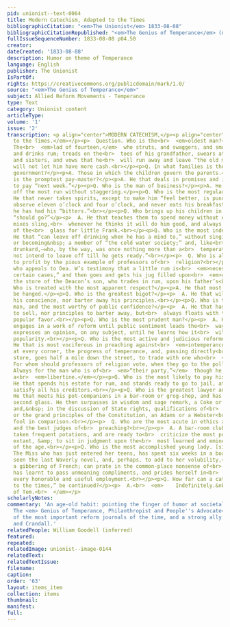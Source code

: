 ```yaml
---
pid: unionist--text-0064
title: Modern Catechism, Adapted to the Times
bibliographicCitation: "<em>The Unionist</em> 1833-08-08"
bibliographicCitationRepublished: "<em>The Genius of Temperance</em> (not yet researched)"
fullIssueSequenceNumber: 1833-08-08 p04.50
creator: 
dateCreated: '1833-08-08'
description: Humor on theme of Temperance
language: English
publisher: The Unionist
IsPartOf: 
rights: https://creativecommons.org/publicdomain/mark/1.0/
source: "<em>The Genius of Temperance</em>"
subject: Allied Reform Movements - Temperance
type: Text
category: Unionist content
articleType: 
volume: '1'
issue: '2'
transcription: <p align="center">MODERN CATECHISM,</p><p align="center"><em>Adapted
  to the Times.</em></p><p>  Question. Who is the<br>  <em>oldest man?</em></p><p>  Answer.
  The<br>  <em>lad of fourteen,</em>  who struts, and swaggers, and smokes his cigar,
  and drinks rum; treads on the<br>  toes of his grandfather, swears at his mother
  and sisters, and vows that he<br>  will run away and leave “the old man,” if he
  will not let him have more cash.<br></p><p>Q. In what families is there the best
  government?</p><p>A. Those in which the children govern the parents.</p><p>Q. Who
  is the promptest pay-master?</p><p>A. He that deals in promises and is always ready
  to pay “next week.”</p><p>Q. Who is the man of business?</p><p>A. He that can carry
  off the most run without staggering.</p><p>Q. Who is the most regular in his habits?</p><p>  A.
  He that never takes spirits, except to make him “feel better, is punctual<br>  to
  observe eleven o’clock and four o’clock, and never eats his breakfast<br>  before
  he has had his “bitters.”<br></p><p>Q. Who brings up his children in the way they
  “should go?”</p><p>  A. He that teaches them to spend money without earning it;
  mixes sling,<br>  whenever he thinks it will do him good, and always saves the bottom
  of the<br>  glass for little Frank.<br></p><p>Q. Who is the most independent man?</p><p>  A.
  He that “can leave off drinking when he has a mind to,” without singing a<br>  pledge,
  or becoming&nbsp; a member of “the cold water society;” and, like<br>  every confirmed
  drunkard,—who, by the way, was once nothing more than a<br>  temperate drinker,—“does
  not intend to leave off till he gets ready.”<br></p><p>  Q. Who is always ready
  to profit by the pious example of professors of<br>  religion?<br></p><p>  A. He
  who appeals to Dea. W’s testimony that a little rum is<br>  <em>necessary</em>  “in
  certain cases,” and then goes and gets his jug filled upon<br>  <em>credit,</em>  at
  the store of the Deacon’s son, who trades in rum, upon his father’s<br>  capital.<br></p><p>Q.
  Who is treated with the most apparent respect?</p><p>A. He that most deserves to
  be hanged.</p><p>Q. Who is the greatest bigot?</p><p>  A. He that will neither sell
  his conscience, nor barter away his principles.<br></p><p>Q. Who is the most liberal
  man, and the most worthy of public confidence?</p><p>  A. He that has neither conscience
  to sell, nor principles to barter away, but<br>  always floats with the tide of
  popular favor.<br></p><p>Q. Who is the most prudent man?</p><p>  A. He that never
  engages in a work of reform until public sentiment leads the<br>  way; and never
  expresses an opinion, on any subject, until he learns how it<br>  will affect his
  popularity.<br></p><p>Q. Who is the most active and judicious reformer?</p><p>  A.
  He that is most vociferous in preaching against<br>  <em>intemperance,</em>  applauds,
  at every corner, the progress of temperance, and, passing directly<br>  by a temperance
  store, goes half a mile down the street, to trade with one who<br>  <em>sells ‘grog.’</em></p><p>  Q.
  For whom should professors of religion vote, when they go to the polls?<br></p><p>  A.
  Always for the man who is of<br>  <em>“their party,”</em>  though he be an<br>  <em>infidel</em>  and
  a<br>  <em>libertine.</em></p><p>Q. Who is the most likely to pay his debts?</p><p>  A.
  He that spends his estate for rum, and stands ready to go to jail, at once<br>  to
  satisfy all his creditors.<br></p><p>Q. Who is the greatest lawyer and politician?</p><p>  A.
  He that meets his pot-companions in a bar-room or grog-shop, and has taken<br>  his
  second glass. He then surpasses in wisdom and sage remark, a Coke or a<br>  Blackstone;
  and,&nbsp; in the discussion of State rights, qualifications of<br>  great men,
  or the grand principles of the Constitution, an Adams or a Webster<br>  is a more
  fool in comparison.<br></p><p>  Q. Who are the most acute in ethics and theology,
  and the best judges of<br>  preaching?<br></p><p>  A. A bar-room club, who have
  taken frequent potations, and are ready to<br>  criticize the most profound theology
  extant, &amp; to sit in judgment upon the<br>  most learned and eminent divines
  of the age.<br></p><p>Q. Who is the most accomplished young lady. [sic]</p><p>  A.
  The Miss who has just entered her teens, has spent six weeks in a boarding<br>  school,
  seen the last Waverly novel, and, perhaps, to add to her volubility,<br>  has acquired
  a gibbering of French; can prate in the common-place nonsense of<br>  the village,
  has learnt to pass unmeaning compliments, and prides herself in<br>  feeling above
  every honorable and useful employment.<br></p><p>Q. How far can a catechism, “adapted
  to the times,” be continued?</p><p>  A.<br>  <em>    Indefinitely.&nbsp;&nbsp;&nbsp;&nbsp;&nbsp;&nbsp;&nbsp;&nbsp;&nbsp;&nbsp;&nbsp;&nbsp;&nbsp;&nbsp;&nbsp;&nbsp;&nbsp;&nbsp;&nbsp;&nbsp;&nbsp;&nbsp;&nbsp;&nbsp;&nbsp;&nbsp;&nbsp;&nbsp;&nbsp;&nbsp;&nbsp;&nbsp;&nbsp;&nbsp;&nbsp;&nbsp;&nbsp;&nbsp;&nbsp;&nbsp;&nbsp;&nbsp;&nbsp;&nbsp;&nbsp;&nbsp;&nbsp;&nbsp;&nbsp;&nbsp;&nbsp;&nbsp;&nbsp;&nbsp;&nbsp;&nbsp;&nbsp;&nbsp;&nbsp;&nbsp;<br>    Gen.
  of Tem.<br>  </em></p>
scholarlyNotes: 
commentary: 'An age-old habit: pointing the finger of humor at societal declension.
  The <em> Genius of Temperance, Philanthropist and People''s Advocate</em> was one
  of the most important reform journals of the time, and a strong ally to Burleigh
  and Crandall.'
relatedPeople: William Goodell (inferred)
featured: 
repeated: 
relatedImage: unionist--image-0144
relatedText: 
relatedTextIssue: 
filename: 
caption: 
order: '63'
layout: items_item
collection: items
thumbnail: 
manifest: 
full: 
---
```

